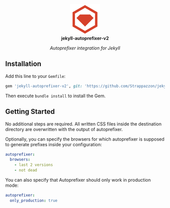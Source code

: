 <!-- markdownlint-disable MD033 MD041 -->
<div align="center">
  <img width="96" src="./assets/rubygems_logo.png" alt="RubyGems Logo">
</div>

<div align="center">
  <strong>jekyll-autoprefixer-v2</strong>
</div>

<p align="center">
  <em>Autoprefixer integration for Jekyll</em>
</p>
<!-- markdownlint-enable MD033 MD041 -->

## Installation

Add this line to your `Gemfile`:

<!-- Install gem from Git source: https://stackoverflow.com/a/28442337 -->

```rb
gem 'jekyll-autoprefixer-v2', git: 'https://github.com/Strappazzon/jekyll-autoprefixer-v2.git', branch: 'master'
```

Then execute `bundle install` to install the Gem.

## Getting Started

No additional steps are required. All written CSS files inside the destination directory are overwritten with the output of autoprefixer.

Optionally, you can specify the browsers for which autoprefixer is supposed to generate prefixes inside your configuration:

```yaml
autoprefixer:
  browsers:
    - last 2 versions
    - not dead
```

You can also specify that Autoprefixer should only work in production mode:

```yaml
autoprefixer:
  only_production: true
```
